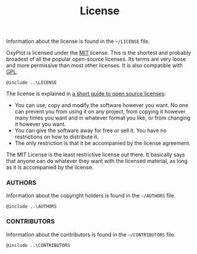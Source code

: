 ﻿---
layout: page
title: License
---

Information about the license is found in the `~/LICENSE` file. 

OxyPlot is licensed under the [MIT](http://en.wikipedia.org/wiki/MIT_License) license. This is the shortest and probably broadest of all the popular open-source licenses. Its terms are very loose and more permissive than most other licenses. It is also compatible with [GPL](http://en.wikipedia.org/wiki/GPL).

```
@include ..\LICENSE
```

The license is explained in [a short guide to open source licenses](http://www.smashingmagazine.com/2010/03/24/a-short-guide-to-open-source-and-similar-licenses/):

- You can use, copy and modify the software however you want. No one can prevent you from using it on any project, from copying it however many times you want and in whatever format you like, or from changing it however you want.
- You can give the software away for free or sell it. You have no restrictions on how to distribute it.
- The only restriction is that it be accompanied by the license agreement.

The MIT License is the least restrictive license out there. It basically says that anyone can do whatever they want with the licensed material, as long as it is accompanied by the license.

### AUTHORS

Information about the copyright holders is found in the `~/AUTHORS` file. 

```
@include ..\AUTHORS
```

### CONTRIBUTORS

Information about the contributors is found in the `~/CONTRIBUTORS` file. 

```
@include ..\CONTRIBUTORS
```
